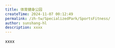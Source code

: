 ```yaml
---
title: 体育健身公园
createTime: 2024-11-07 00:12:49
permalink: /zh-tw/SpecializedPark/SportsFitness/
author: sunshang-hl
description: xxxx
---
```


xxxx